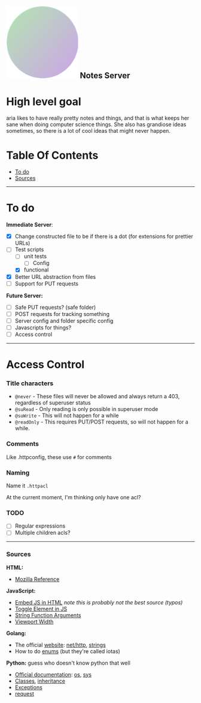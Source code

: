 ## ![favicon.png](Root/favicon.png) Notes Server

# High level goal

aria likes to have really pretty notes and things, and that is what keeps her sane when doing computer science things. She also has grandiose ideas sometimes, so there is a lot of cool ideas that might never happen.

# Table Of Contents

- [To do](#To-do)
- [Sources](#Sources)

---
# To do

**Immediate Server**:
- [X] Change constructed file to be if there is a dot (for extensions for prettier URLs)
- [ ] Test scripts
	- [ ] unit tests
		- [ ] Config
	- [X] functional
- [X] Better URL abstraction from files
- [ ] Support for PUT requests

**Future Server:**
- [ ] Safe PUT requests? (safe folder)
- [ ] POST requests for tracking something
- [ ] Server config and folder specific config
- [ ] Javascripts for things?
- [ ] Access control

---
# Access Control
### Title characters

- `@never` - These files will never be allowed and always return a 403, regardless of superuser status
- `@suRead` - Only reading is only possible in superuser mode
- `@suWrite` - This will not happen for a while
- `@readOnly` - This requires PUT/POST requests, so will not happen for a while.

### Comments

Like .httpconfig, these use `#` for comments

### Naming

Name it `.httpacl`

At the current moment, I'm thinking only have one acl?

### TODO

- [ ] Regular expressions
- [ ] Multiple children acls?

---
### Sources

**HTML:**
- [Mozilla Reference](https://developer.mozilla.org/en-US/docs/Web/HTML/Reference)

**JavaScript:**
- [Embed JS in HTML](https://www.w3resource.com/javascript/introduction/html-documents.php) *note this is probably not the best source (typos)*
- [Toggle Element in JS](https://www.w3schools.com/howto/howto_js_toggle_hide_show.asp)
- [String Function Arguments](https://www.w3schools.com/jsref/event_onclick.asp)
- [Viewport Width](https://www.w3schools.com/html/html_responsive.asp)

**Golang:**
- The official [website](https://golang.org): [net/http](https://golang.org/pkg/net/http/), [strings](https://golang.org/pkg/strings/)
- How to do [enums](https://yourbasic.org/golang/iota/) (but they're called iotas)

**Python:** guess who doesn't know python that well
- [Official documentation](https://docs.python.org/3.9/): [os](https://docs.python.org/3.9/library/os.html), [sys](https://docs.python.org/3.9/library/sys.html)
- [Classes](https://docs.python.org/3/tutorial/classes.html), [inheritance](https://stackoverflow.com/questions/576169/understanding-python-super-with-init-methods)
- [Exceptions](https://pythonbasics.org/try-except/)
- [request](https://requests.readthedocs.io/en/master/)
